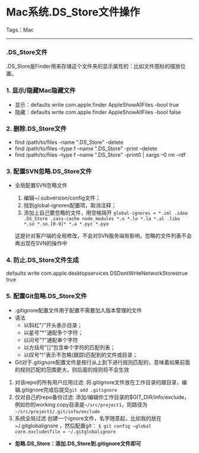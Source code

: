 # Mac系统.DS_Store文件操作

Tags：Mac

---

### **.DS_Store文件**
.DS_Store是Finder用来存储这个文件夹的显示属性的：比如文件图标的摆放位置。

### **1. 显示/隐藏Mac隐藏文件**
- 显示：defaults write com.apple.finder AppleShowAllFiles -bool true
- 隐藏：defaults write com.apple.finder AppleShowAllFiles -bool false

### **2. 删除.DS_Store文件**
+ find /path/to/files -name ".DS_Store" -delete
+ find /path/to/files –type f –name ".DS_Store" -print –delete
+ find /path/to/files –type f –name ".DS_Store" -print0 | xargs –0 rm -rdf

### **3. 配置SVN忽略.DS_Store文件**
 - 全局配置SVN忽略文件
    1. 编辑~/.subversion/config文件；
    2. 找到global-ignores配置项，取消注释；
    3. 添加上自己要忽略的文件，用空格隔开
    `global-ignores = *.iml .idea .DS_Store .sass-cache node_modules *.o *.lo *.la *.al .libs *.so *.so.[0-9]* *.a *.pyc *.pyo`

    这是针对客户端的全局修改，不会对SVN服务端有影响，忽略的文件列表不会再出现在SVN的操作中

### **4. 防止.DS_Store文件生成**
defaults write com.apple.desktopservices DSDontWriteNetworkStorestrue true

### **5. 配置Git忽略.DS_Store文件**
- .gitignore配置文件用于配置不需要加入版本管理的文件
- 语法
    + 以斜杠"/"开头表示目录；
    + 以星号"*"通配多个字符；
    + 以问号"?"通配单个字符
    + 以方括号"[]"包含单个字符的匹配列表；
    + 以叹号"!"表示不忽略(跟踪)匹配到的文件或目录；
- Git对于.gitignore配置文件是按行从上到下进行规则匹配的，意味着如果前面的规则匹配的范围更大，则后面的规则将不会生效

1. 对该repo的所有用户应用过滤:
    将.gitignore文件放在工作目录的跟目录，编辑.gitignore完成后提交`git add .gitignore`
2. 仅对自己的repo备份过滤:
    添加/编辑你工作目录的$GIT_DIR/info/exclude，例如你的working copy目录是`~/src/project1`，则路径为`~/src/project1/.git/info/exclude`
3. 系统全局过滤
    创建一个ignore文件，名字随意起，比如我的放在~/.gitglobalignore ，然后配置git：
    `$ git config —global core.excludesfile = ~/.gitglobalignore`

- **忽略.DS_Store：添加.DS_Store到.gitignore文件即可**


